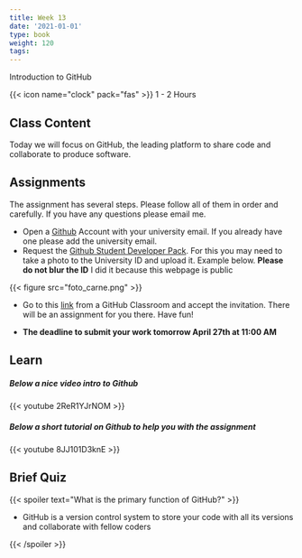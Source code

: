 ```yaml
---
title: Week 13
date: '2021-01-01'
type: book
weight: 120
tags: 
---
```


Introduction to GitHub

<!--more-->

{{< icon name="clock" pack="fas" >}}  1 - 2 Hours

## Class Content

Today we will focus on GitHub, the leading platform to share code and collaborate to produce software.


## Assignments

The assignment has several steps. Please follow all of them in order and carefully. If you have any questions please email me.

- Open a [Github](www.github.com) Account with your university email. If you already have one please add the university email. 
- Request the [Github Student Developer Pack](https://education.github.com/pack). For this you may need to take a photo to the University ID and upload it. Example below. **Please do not blur the ID** I did it because this webpage is public

{{< figure src="foto_carne.png" >}}

- Go to this [link](https://classroom.github.com/a/_1d1YOW6) from a GitHub Classroom and accept the invitation. There will be an assignment for you there. Have fun!


- **The deadline to submit your work tomorrow April 27th at 11:00 AM**

## Learn

##### Below a nice video intro to **Github**

{{< youtube 2ReR1YJrNOM >}}

##### Below a short tutorial on **Github** to help you with the assignment

{{< youtube 8JJ101D3knE >}}


## Brief Quiz

{{< spoiler text="What is the primary function of GitHub?" >}}

- GitHub is a version control system to store your code with all its versions and collaborate with fellow coders

{{< /spoiler >}}





